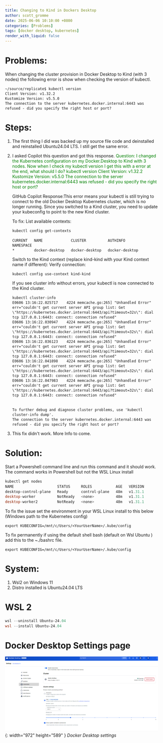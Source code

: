 ```yaml
---
title: Changing to Kind in Dockers Desktop
author: scott_gromme
date: 2025-06-06 10:10:00 +0800
categories: [Problems]
tags: [docker desktop, kubernetes]
render_with_liquid: false
---
```


# Problems:

When changing the cluster provision in Docker Desktop to Kind (with 3 nodes) the following error is show when checking the version of kubectl.

```console
~/source/replicate$ kubectl version
Client Version: v1.32.2
Kustomize Version: v5.5.0
The connection to the server kubernetes.docker.internal:6443 was refused - did you specify the right host or port?

```

# Steps:

1. The first thing I did was backed up my source file code and deinstalled and reinstalled Ubuntu24.04 LTS.  I still get the same error.
2. I asked Copilot this question and got this response.
   <span style="color: green;">
    Question: I changed the Kubernetes configuration on my Docker.Desktop to Kind with 3 nodes. Now when I check my kubectl version I get  this with a error at the end, what should I do? kubectl version
    Client Version: v1.32.2
    Kustomize Version: v5.5.0
    The connection to the server kubernetes.docker.internal:6443 was refused - did you specify the right host or port?
    </span>

    GitHub Copilot Response:This error means your kubectl is still trying to connect to the old Docker Desktop Kubernetes cluster, which is no longer running. Since you switched to a Kind cluster, you need to update your kubeconfig to point to the new Kind cluster.

    To fix:
    List available contexts:
    ```console
    kubectl config get-contexts
   
    CURRENT   NAME             CLUSTER          AUTHINFO         NAMESPACE
    *         docker-desktop   docker-desktop   docker-desktop
    ```

    Switch to the Kind context (replace kind-kind with your Kind context name if different):
    Verify connection:
    ```console
    kubectl config use-context kind-kind
    ```
    If you see cluster info without errors, your kubectl is now connected to the Kind cluster.
    
    ```console
    kubectl cluster-info
    E0606 13:16:22.025717    4224 memcache.go:265] "Unhandled Error" err="couldn't get current server API group list: Get \"https://kubernetes.docker.internal:6443/api?timeout=32s\": dial tcp 127.0.0.1:6443: connect: connection refused"
    E0606 13:16:22.030947    4224 memcache.go:265] "Unhandled Error" err="couldn't get current server API group list: Get \"https://kubernetes.docker.internal:6443/api?timeout=32s\": dial tcp 127.0.0.1:6443: connect: connection refused"
    E0606 13:16:22.036123    4224 memcache.go:265] "Unhandled Error" err="couldn't get current server API group list: Get \"https://kubernetes.docker.internal:6443/api?timeout=32s\": dial tcp 127.0.0.1:6443: connect: connection refused"
    E0606 13:16:22.041898    4224 memcache.go:265] "Unhandled Error" err="couldn't get current server API group list: Get \"https://kubernetes.docker.internal:6443/api?timeout=32s\": dial tcp 127.0.0.1:6443: connect: connection refused"
    E0606 13:16:22.047983    4224 memcache.go:265] "Unhandled Error" err="couldn't get current server API group list: Get \"https://kubernetes.docker.internal:6443/api?timeout=32s\": dial tcp 127.0.0.1:6443: connect: connection refused"
    

    To further debug and diagnose cluster problems, use 'kubectl cluster-info dump'.
    The connection to the server kubernetes.docker.internal:6443 was refused - did you specify the right host or port?
    ```

3. This fix didn't work. More Info to come. 

# Solution:

Start a Powershell command line and run this command and it should work. The command works in Powershell but not the WSL Linux install
```powershell
kubectl get nodes
NAME                    STATUS     ROLES           AGE   VERSION
desktop-control-plane   Ready      control-plane   48m   v1.31.1
desktop-worker          NotReady   <none>          48m   v1.31.1
desktop-worker2         NotReady   <none>          48m   v1.31.1
```
To fix the issue set the environment in your WSL Linux install to this below (Windows path to the Kubernetes config)
```console 
export KUBECONFIG=/mnt/c/Users/<YourUserName>/.kube/config
```
To fix permanently if using the default shell bash (default on Wsl Ubuntu ) add this to the ~./bashrc file.
```
export KUBECONFIG=/mnt/c/Users/<YourUserName>/.kube/config
```

# System:

1. Wsl2 on Windows 11
2. Distro installed is Ubuntu24.04 LTS


# WSL 2

```powershell
wsl --uninstall Ubuntu-24.04
wsl --install Ubuntu-24.04
```

# Docker Desktop Settings page

![Desktop View](assets/img/posts/dockerdesktopsettingspage.png){: width="972" height="589" }
_Docker Desktop settings_





